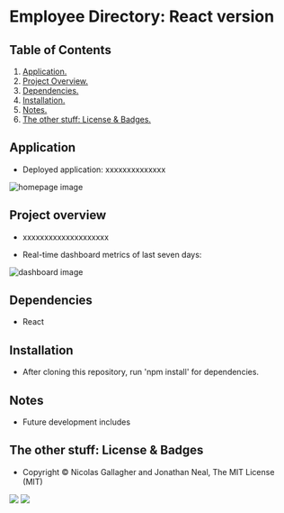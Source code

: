 # Employee Directory: React version

## Table of Contents
1. [ Application. ](#application)
2. [ Project Overview. ](#overview)
3. [ Dependencies. ](#depend)
4. [ Installation. ](#install)
5. [ Notes. ](#notes)
6. [ The other stuff: License & Badges. ](#streetcred)

<a name="application"></a>
## Application

* Deployed application: xxxxxxxxxxxxxx

![homepage image](xxxxxxxxxxxxx)

<a name="overview"></a>
## Project overview

* xxxxxxxxxxxxxxxxxxxx

* Real-time dashboard metrics of last seven days:

![dashboard image](xxxxxxxxxxx)

<a name="depend"></a>
## Dependencies

* React

<a name="install"></a>
## Installation

* After cloning this repository, run 'npm install' for dependencies. 



<a name="notes"></a>
## Notes

* Future development includes 

<a name="streetcred"></a>
## The other stuff: License & Badges

* Copyright © Nicolas Gallagher and Jonathan Neal, The MIT License (MIT)

<img src="https://img.shields.io/badge/node_JS%20-%231572B6.svg?&style=for-the-badge&logo=nodeJS3&logoColor=white"/>

<img src="https://img.shields.io/badge/html5%20-%23E34F26.svg?&style=for-the-badge&logo=html5&logoColor=white"/>
